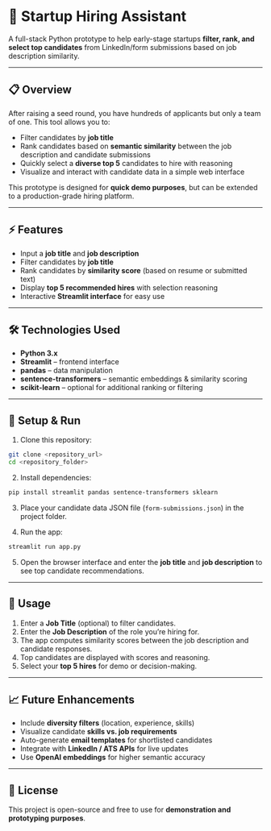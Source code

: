 # 🚀 Startup Hiring Assistant

A full-stack Python prototype to help early-stage startups **filter, rank, and select top candidates** from LinkedIn/form submissions based on job description similarity.

---

## 📋 Overview

After raising a seed round, you have hundreds of applicants but only a team of one. This tool allows you to:

* Filter candidates by **job title**
* Rank candidates based on **semantic similarity** between the job description and candidate submissions
* Quickly select a **diverse top 5** candidates to hire with reasoning
* Visualize and interact with candidate data in a simple web interface

This prototype is designed for **quick demo purposes**, but can be extended to a production-grade hiring platform.

---

## ⚡ Features

* Input a **job title** and **job description**
* Filter candidates by **job title**
* Rank candidates by **similarity score** (based on resume or submitted text)
* Display **top 5 recommended hires** with selection reasoning
* Interactive **Streamlit interface** for easy use

---

## 🛠️ Technologies Used

* **Python 3.x**
* **Streamlit** – frontend interface
* **pandas** – data manipulation
* **sentence-transformers** – semantic embeddings & similarity scoring
* **scikit-learn** – optional for additional ranking or filtering

---

## 🚀 Setup & Run

1. Clone this repository:

```bash
git clone <repository_url>
cd <repository_folder>
```

2. Install dependencies:

```bash
pip install streamlit pandas sentence-transformers sklearn
```

3. Place your candidate data JSON file (`form-submissions.json`) in the project folder.

4. Run the app:

```bash
streamlit run app.py
```

5. Open the browser interface and enter the **job title** and **job description** to see top candidate recommendations.

---

## 📝 Usage

1. Enter a **Job Title** (optional) to filter candidates.
2. Enter the **Job Description** of the role you’re hiring for.
3. The app computes similarity scores between the job description and candidate responses.
4. Top candidates are displayed with scores and reasoning.
5. Select your **top 5 hires** for demo or decision-making.

---

## 📈 Future Enhancements

* Include **diversity filters** (location, experience, skills)
* Visualize candidate **skills vs. job requirements**
* Auto-generate **email templates** for shortlisted candidates
* Integrate with **LinkedIn / ATS APIs** for live updates
* Use **OpenAI embeddings** for higher semantic accuracy

---

## 📄 License

This project is open-source and free to use for **demonstration and prototyping purposes**.
